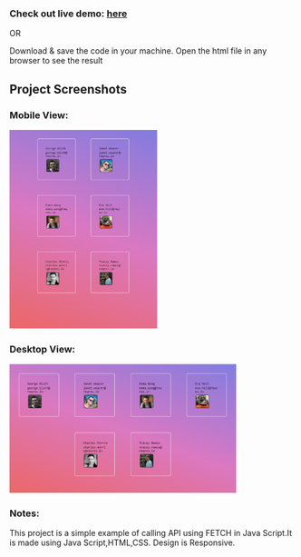 ### Check out live demo: [here](https://titli9830.github.io/API-Call/)<br/>

OR

Download & save the code in your machine. Open the html file in any browser to see the result

## Project Screenshots

### Mobile View:

<img src="screenshots/Mobile.PNG" height="350">

### Desktop View:

<img src="screenshots/Desktop.PNG" width="400">

### Notes:

This project is a simple example of calling API using FETCH in Java Script.It is made using Java Script,HTML,CSS. Design is Responsive.
